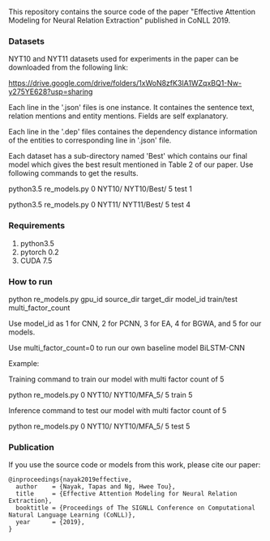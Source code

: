 This repository contains the source code of the paper "Effective Attention Modeling for Neural Relation Extraction" published in CoNLL 2019.

### Datasets ###

NYT10 and NYT11 datasets used for experiments in the paper can be downloaded from the following link:

https://drive.google.com/drive/folders/1xWoN8zfK3IA1WZqxBQ1-Nw-y275YE628?usp=sharing

Each line in the '.json' files is one instance. It containes the sentence text, relation mentions and entity mentions. Fields are self explanatory.

Each line in the '.dep' files containes the dependency distance information of the entities to corresponding line in '.json' file.

Each dataset has a sub-directory named 'Best' which contains our final model which gives the best result mentioned in Table 2 of our paper. Use following commands to get the results.

python3.5 re_models.py 0 NYT10/ NYT10/Best/ 5 test 1

python3.5 re_models.py 0 NYT11/ NYT11/Best/ 5 test 4

### Requirements ###

1) python3.5
2) pytorch 0.2
3) CUDA 7.5

### How to run ###

python re_models.py gpu_id source_dir target_dir model_id train/test multi_factor_count

Use model_id as 1 for CNN, 2 for PCNN, 3 for EA, 4 for BGWA, and 5 for our models.

Use multi_factor_count=0 to run our own baseline model BiLSTM-CNN

Example:

Training command to train our model with multi factor count of 5

python re_models.py 0 NYT10/ NYT10/MFA_5/ 5 train 5

Inference command to test our model with multi factor count of 5

python re_models.py 0 NYT10/ NYT10/MFA_5/ 5 test 5

### Publication ###

If you use the source code or models from this work, please cite our paper:

```
@inproceedings{nayak2019effective,
  author    = {Nayak, Tapas and Ng, Hwee Tou},
  title     = {Effective Attention Modeling for Neural Relation Extraction},
  booktitle = {Proceedings of The SIGNLL Conference on Computational Natural Language Learning (CoNLL)},
  year      = {2019},
}
```


